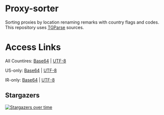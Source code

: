 # Proxy-sorter
Sorting proxies by location renaming remarks with country flags and codes. This repository uses [TGParse](https://github.com/Surfboardv2ray/TGParse) sources.

# Access Links

All Countires:  [Base64](https://raw.githubusercontent.com/Surfboardv2ray/Proxy-sorter/main/submerge/converted.txt)
                |
                [UTF-8](https://raw.githubusercontent.com/Surfboardv2ray/Proxy-sorter/main/output/converted.txt)

US-only:  [Base64](https://raw.githubusercontent.com/Surfboardv2ray/Proxy-sorter/main/submerge/US.txt)
          |
          [UTF-8](https://raw.githubusercontent.com/Surfboardv2ray/Proxy-sorter/main/output/US.txt)

IR-only:  [Base64](https://raw.githubusercontent.com/Surfboardv2ray/Proxy-sorter/main/submerge/IR.txt)
          |
          [UTF-8](https://raw.githubusercontent.com/Surfboardv2ray/Proxy-sorter/main/output/IR.txt)


## Stargazers
[![Stargazers over time](https://starchart.cc/Surfboardv2ray/Proxy-sorter.svg?variant=adaptive)](https://starchart.cc/Surfboardv2ray/Proxy-sorter)
